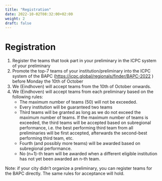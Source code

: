 ```yaml
---
title: "Registration"
date: 2022-10-02T08:32:00+02:00
weight: 2
draft: false
---
```


# Registration

1. Register the teams that took part in your preliminary in the ICPC system of your preliminary
1. Promote the top-7 teams of your institution/preliminary into the ICPC system of the BAPC (https://icpc.global/regionals/finder/BAPC-2022 ) before Monday the 10th of October
1. We (Eindhoven) will accept teams from the 10th of October onwards.
1. We (Eindhoven) will accept teams from each preliminary based on the following rules:
    * The maximum number of teams (50) will not be exceeded.
    * Every institution will be guaranteed two teams
    * Third teams will be granted as long as we do not exceed the maximum number of teams. If the maximum number of teams is exceeded, the third teams will be accepted based on subregional performance, i.e. the best performing third team from all preliminaries will be first accepted, afterwards the second-best performing third team, etc.
    * Fourth (and possibly more teams) will be awarded based on subregional performance.
    * No (n+1)-th team will be awarded when a different eligible institution has not yet been awarded an n-th team.

Note: if your city didn’t organize a preliminary, you can register teams for the BAPC directly. The same rules for acceptance will hold. 
